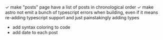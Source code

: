 ✓ make "posts" page have a list of posts in chronological order
✓ make astro not emit a bunch of typescript errors when building, even if it means re-adding typescript support and just painstakingly adding types
* add syntax coloring to code
* add date to each post
